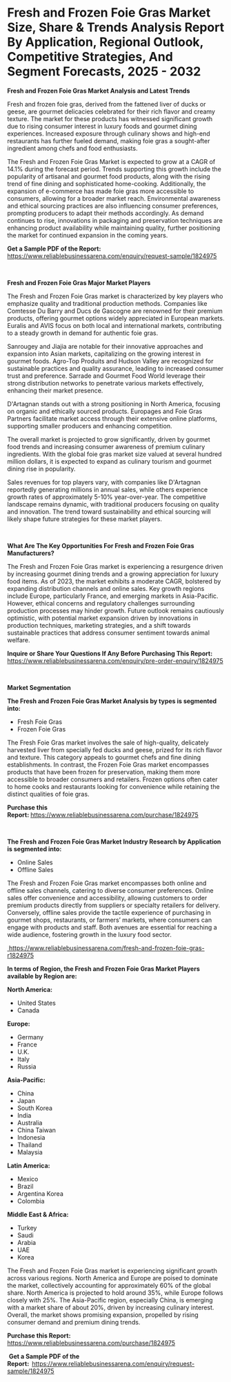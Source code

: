 <p><h1>Fresh and Frozen Foie Gras Market Size, Share & Trends Analysis Report By Application, Regional Outlook, Competitive Strategies, And Segment Forecasts, 2025 - 2032</h1></p><p><strong>Fresh and Frozen Foie Gras Market Analysis and Latest Trends</strong></p>
<p><p>Fresh and frozen foie gras, derived from the fattened liver of ducks or geese, are gourmet delicacies celebrated for their rich flavor and creamy texture. The market for these products has witnessed significant growth due to rising consumer interest in luxury foods and gourmet dining experiences. Increased exposure through culinary shows and high-end restaurants has further fueled demand, making foie gras a sought-after ingredient among chefs and food enthusiasts.</p><p>The Fresh and Frozen Foie Gras Market is expected to grow at a CAGR of 14.1% during the forecast period. Trends supporting this growth include the popularity of artisanal and gourmet food products, along with the rising trend of fine dining and sophisticated home-cooking. Additionally, the expansion of e-commerce has made foie gras more accessible to consumers, allowing for a broader market reach. Environmental awareness and ethical sourcing practices are also influencing consumer preferences, prompting producers to adapt their methods accordingly. As demand continues to rise, innovations in packaging and preservation techniques are enhancing product availability while maintaining quality, further positioning the market for continued expansion in the coming years.</p></p>
<p><strong>Get a Sample PDF of the Report:&nbsp;</strong> <a href="https://www.reliablebusinessarena.com/enquiry/request-sample/1824975?utm_campaign=3061&utm_medium=2&utm_source=Github&utm_content=ia&utm_term=16042025&utm_id=fresh-and-frozen-foie-gras">https://www.reliablebusinessarena.com/enquiry/request-sample/1824975</a></p>
<p>&nbsp;</p>
<p><strong>Fresh and Frozen Foie Gras Major Market Players</strong></p>
<p><p>The Fresh and Frozen Foie Gras market is characterized by key players who emphasize quality and traditional production methods. Companies like Comtesse Du Barry and Ducs de Gascogne are renowned for their premium products, offering gourmet options widely appreciated in European markets. Euralis and AVIS focus on both local and international markets, contributing to a steady growth in demand for authentic foie gras.</p><p>Sanrougey and Jiajia are notable for their innovative approaches and expansion into Asian markets, capitalizing on the growing interest in gourmet foods. Agro-Top Produits and Hudson Valley are recognized for sustainable practices and quality assurance, leading to increased consumer trust and preference. Sarrade and Gourmet Food World leverage their strong distribution networks to penetrate various markets effectively, enhancing their market presence.</p><p>D'Artagnan stands out with a strong positioning in North America, focusing on organic and ethically sourced products. Europages and Foie Gras Partners facilitate market access through their extensive online platforms, supporting smaller producers and enhancing competition.</p><p>The overall market is projected to grow significantly, driven by gourmet food trends and increasing consumer awareness of premium culinary ingredients. With the global foie gras market size valued at several hundred million dollars, it is expected to expand as culinary tourism and gourmet dining rise in popularity.</p><p>Sales revenues for top players vary, with companies like D'Artagnan reportedly generating millions in annual sales, while others experience growth rates of approximately 5-10% year-over-year. The competitive landscape remains dynamic, with traditional producers focusing on quality and innovation. The trend toward sustainability and ethical sourcing will likely shape future strategies for these market players.</p></p>
<p>&nbsp;</p>
<p><strong>What Are The Key Opportunities For Fresh and Frozen Foie Gras Manufacturers?</strong></p>
<p><p>The Fresh and Frozen Foie Gras market is experiencing a resurgence driven by increasing gourmet dining trends and a growing appreciation for luxury food items. As of 2023, the market exhibits a moderate CAGR, bolstered by expanding distribution channels and online sales. Key growth regions include Europe, particularly France, and emerging markets in Asia-Pacific. However, ethical concerns and regulatory challenges surrounding production processes may hinder growth. Future outlook remains cautiously optimistic, with potential market expansion driven by innovations in production techniques, marketing strategies, and a shift towards sustainable practices that address consumer sentiment towards animal welfare.</p></p>
<p><strong>Inquire or Share Your Questions If Any Before Purchasing This Report:</strong> <a href="https://www.reliablebusinessarena.com/enquiry/pre-order-enquiry/1824975?utm_campaign=3061&utm_medium=2&utm_source=Github&utm_content=ia&utm_term=16042025&utm_id=fresh-and-frozen-foie-gras">https://www.reliablebusinessarena.com/enquiry/pre-order-enquiry/1824975</a></p>
<p>&nbsp;</p>
<p><strong>Market Segmentation</strong></p>
<p><strong>The Fresh and Frozen Foie Gras Market Analysis by types is segmented into:</strong></p>
<p><ul><li>Fresh Foie Gras</li><li>Frozen Foie Gras</li></ul></p>
<p><p>The Fresh Foie Gras market involves the sale of high-quality, delicately harvested liver from specially fed ducks and geese, prized for its rich flavor and texture. This category appeals to gourmet chefs and fine dining establishments. In contrast, the Frozen Foie Gras market encompasses products that have been frozen for preservation, making them more accessible to broader consumers and retailers. Frozen options often cater to home cooks and restaurants looking for convenience while retaining the distinct qualities of foie gras.</p></p>
<p><strong>Purchase this Report:&nbsp;</strong><a href="https://www.reliablebusinessarena.com/purchase/1824975?utm_campaign=3061&utm_medium=2&utm_source=Github&utm_content=ia&utm_term=16042025&utm_id=fresh-and-frozen-foie-gras">https://www.reliablebusinessarena.com/purchase/1824975</a></p>
<p>&nbsp;</p>
<p><strong>The Fresh and Frozen Foie Gras Market Industry Research by Application is segmented into:</strong></p>
<p><ul><li>Online Sales</li><li>Offline Sales</li></ul></p>
<p><p>The Fresh and Frozen Foie Gras market encompasses both online and offline sales channels, catering to diverse consumer preferences. Online sales offer convenience and accessibility, allowing customers to order premium products directly from suppliers or specialty retailers for delivery. Conversely, offline sales provide the tactile experience of purchasing in gourmet shops, restaurants, or farmers’ markets, where consumers can engage with products and staff. Both avenues are essential for reaching a wide audience, fostering growth in the luxury food sector.</p></p>
<p><a href="https://www.reliablebusinessarena.com/fresh-and-frozen-foie-gras-r1824975?utm_campaign=3061&utm_medium=2&utm_source=Github&utm_content=ia&utm_term=16042025&utm_id=fresh-and-frozen-foie-gras">&nbsp;https://www.reliablebusinessarena.com/fresh-and-frozen-foie-gras-r1824975</a></p>
<p><strong>In terms of Region, the Fresh and Frozen Foie Gras Market Players available by Region are:</strong></p>
<p>
    <p> <strong> North America: </strong>
        <ul>
            <li>United States</li>
            <li>Canada</li>
        </ul>
        </p> 
    <p> <strong> Europe: </strong>
        <ul>
            <li>Germany</li>
            <li>France</li>
            <li>U.K.</li>
            <li>Italy</li>
            <li>Russia</li>
        </ul>
        </p> 
    <p> <strong> Asia-Pacific: </strong>
        <ul>
            <li>China</li>
            <li>Japan</li>
            <li>South Korea</li>
            <li>India</li>
            <li>Australia</li>
            <li>China Taiwan</li>
            <li>Indonesia</li>
            <li>Thailand</li>
            <li>Malaysia</li>
        </ul>
        </p> 
    <p> <strong> Latin America: </strong>
        <ul>
            <li>Mexico</li>
            <li>Brazil</li>
            <li>Argentina Korea</li>
            <li>Colombia</li>
        </ul>
        </p> 
    <p> <strong> Middle East & Africa: </strong>
        <ul>
            <li>Turkey</li>
            <li>Saudi</li>
            <li>Arabia</li>
            <li>UAE</li>
            <li>Korea</li>
        </ul>
    </p>
    </p>
<p><p>The Fresh and Frozen Foie Gras market is experiencing significant growth across various regions. North America and Europe are poised to dominate the market, collectively accounting for approximately 60% of the global share. North America is projected to hold around 35%, while Europe follows closely with 25%. The Asia-Pacific region, especially China, is emerging with a market share of about 20%, driven by increasing culinary interest. Overall, the market shows promising expansion, propelled by rising consumer demand and premium dining trends.</p></p>
<p><strong>Purchase this Report: </strong><a href="https://www.reliablebusinessarena.com/purchase/1824975?utm_campaign=3061&utm_medium=2&utm_source=Github&utm_content=ia&utm_term=16042025&utm_id=fresh-and-frozen-foie-gras">https://www.reliablebusinessarena.com/purchase/1824975</a></p>
<p>&nbsp;<strong>Get a Sample PDF of the Report:&nbsp;&nbsp;</strong><a href="https://www.reliablebusinessarena.com/enquiry/request-sample/1824975?utm_campaign=3061&utm_medium=2&utm_source=Github&utm_content=ia&utm_term=16042025&utm_id=fresh-and-frozen-foie-gras">https://www.reliablebusinessarena.com/enquiry/request-sample/1824975</a></p>
<p><strong></strong></p>
<p><p></p><p></p><p></p></p>
